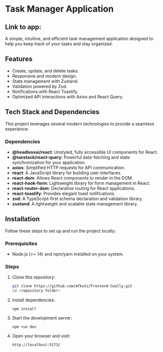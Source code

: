 # Task Manager Application

## Link to app:

A simple, intuitive, and efficient task management application designed to help you keep track of your tasks and stay organized.

## Features

- Create, update, and delete tasks.
- Responsive and modern design.
- State management with Zustand.
- Validation powered by Zod.
- Notifications with React Toastify.
- Optimized API interactions with Axios and React Query.

## Tech Stack and Dependencies

This project leverages several modern technologies to provide a seamless experience:

### Dependencies

- **@headlessui/react**: Unstyled, fully accessible UI components for React.
- **@tanstack/react-query**: Powerful data-fetching and state synchronization for your application.
- **axios**: Simplified HTTP requests for API communication.
- **react**: A JavaScript library for building user interfaces.
- **react-dom**: Allows React components to render in the DOM.
- **react-hook-form**: Lightweight library for form management in React.
- **react-router-dom**: Declarative routing for React applications.
- **react-toastify**: Provides elegant toast notifications.
- **zod**: A TypeScript-first schema declaration and validation library.
- **zustand**: A lightweight and scalable state management library.

## Installation

Follow these steps to set up and run the project locally:

### Prerequisites

- Node.js (>= 14) and npm/yarn installed on your system.

### Steps

1. Clone this repository:
   ```bash
   git clone https://github.com/mfkutz/Frontend-Coally.git
   cd <repository-folder>
   ```
2. Install dependencies:
   ```
   npm install
   ```
3. Start the development server:
   ```
   npm run dev
   ```
4. Open your browser and visit:
   ```
   http://localhost:5173/
   ```
